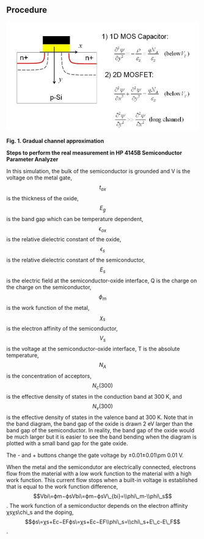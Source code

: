 ## Procedure

<img src="images/peq.jpg"  />
  
**Fig. 1. Gradual channel approximation**

  

**Steps to perform the real measurement in HP 4145B Semiconductor Parameter Analyzer**  

In this simulation, the bulk of the semiconductor is grounded and V is the voltage on the metal gate, $$t_{ox}$$ is the thickness of the oxide, $$E_g$$ is the band gap which can be temperature dependent, $$ϵ_{ox}$$ is the relative dielectric constant of the oxide, $$ϵ_s$$ is the relative dielectric constant of the semiconductor, $$E_s$$ is the electric field at the semiconductor-oxide interface, Q is the charge on the charge on the semiconductor, $$ϕ_m$$ is the work function of the metal, $$χ_s$$ is the electron affinity of the semiconductor, $$V_s$$ is the voltage at the semiconductor-oxide interface, T is the absolute temperature, $$N_A$$ is the concentration of acceptors, $$N_c(300)$$ is the effective density of states in the conduction band at 300 K, and $$N_v(300)$$ is the effective density of states in the valence band at 300 K. Note that in the band diagram, the band gap of the oxide is drawn 2 eV larger than the band gap of the semiconductor. In reality, the band gap of the oxide would be much larger but it is easier to see the band bending when the diagram is plotted with a small band gap for the gate oxide.

The - and + buttons change the gate voltage by ±0.01±0.01\\pm 0.01 V.

When the metal and the semicondutor are electrically connected, electrons flow from the material with a low work function to the material with a high work function. This current flow stops when a built-in voltage is established that is equal to the work function difference, $$Vbi\=ϕm−ϕsVbi\=ϕm−ϕsV\_{bi}=\\phi\_m-\\phi\_s$$. The work function of a semiconductor depends on the electron affinity χsχs\\chi\_s and the doping, $$ϕs\=χs+Ec−EFϕs\=χs+Ec−EF\\phi\_s=\\chi\_s+E\_c-E\_F$$.
